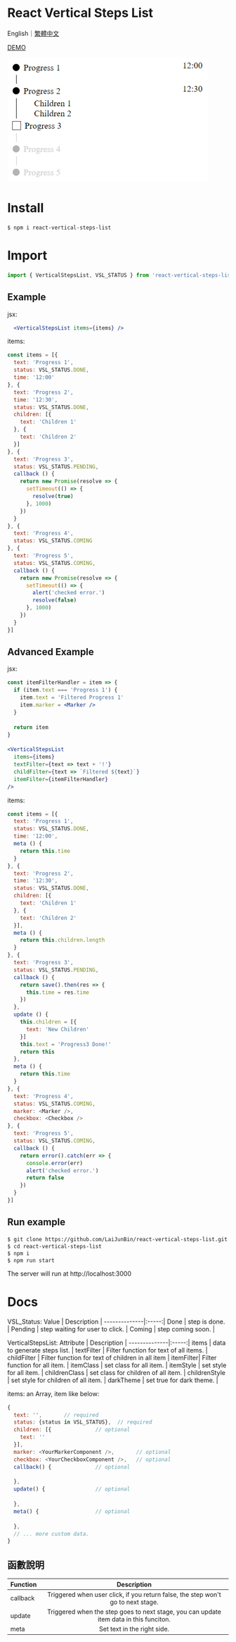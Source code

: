 # React Vertical Steps List

English｜[繁體中文](https://github.com/LaiJunBin/react-vertical-steps-list/blob/main/README-zh-tw.md#react-vertical-steps-list)

[DEMO](https://laijunbin.github.io/react-vertical-steps-list/index.html)

![demo.png](./demo.png)

# Install
```
$ npm i react-vertical-steps-list
```

# Import
```js
import { VerticalStepsList, VSL_STATUS } from 'react-vertical-steps-list'
```

## Example
jsx:
```jsx
  <VerticalStepsList items={items} />
```


items:
```js
const items = [{
  text: 'Progress 1',
  status: VSL_STATUS.DONE,
  time: '12:00'
}, {
  text: 'Progress 2',
  time: '12:30',
  status: VSL_STATUS.DONE,
  children: [{
    text: 'Children 1'
  }, {
    text: 'Children 2'
  }]
}, {
  text: 'Progress 3',
  status: VSL_STATUS.PENDING,
  callback () {
    return new Promise(resolve => {
      setTimeout(() => {
        resolve(true)
      }, 1000)
    })
  }
}, {
  text: 'Progress 4',
  status: VSL_STATUS.COMING
}, {
  text: 'Progress 5',
  status: VSL_STATUS.COMING,
  callback () {
    return new Promise(resolve => {
      setTimeout(() => {
        alert('checked error.')
        resolve(false)
      }, 1000)
    })
  }
}]
```

## Advanced Example

jsx:
```jsx
const itemFilterHandler = item => {
  if (item.text === 'Progress 1') {
    item.text = 'Filtered Progress 1'
    item.marker = <Marker />
  }

  return item
}

<VerticalStepsList
  items={items}
  textFilter={text => text + '!'}
  childFilter={text => `Filtered ${text}`}
  itemFilter={itemFilterHandler}
/>
```

items:
```js
const items = [{
  text: 'Progress 1',
  status: VSL_STATUS.DONE,
  time: '12:00',
  meta () {
    return this.time
  }
}, {
  text: 'Progress 2',
  time: '12:30',
  status: VSL_STATUS.DONE,
  children: [{
    text: 'Children 1'
  }, {
    text: 'Children 2'
  }],
  meta () {
    return this.children.length
  }
}, {
  text: 'Progress 3',
  status: VSL_STATUS.PENDING,
  callback () {
    return save().then(res => {
      this.time = res.time
    })
  },
  update () {
    this.children = [{
      text: 'New Children'
    }]
    this.text = 'Progress3 Done!'
    return this
  },
  meta () {
    return this.time
  }
}, {
  text: 'Progress 4',
  status: VSL_STATUS.COMING,
  marker: <Marker />,
  checkbox: <Checkbox />
}, {
  text: 'Progress 5',
  status: VSL_STATUS.COMING,
  callback () {
    return error().catch(err => {
      console.error(err)
      alert('checked error.')
      return false
    })
  }
}]
```

## Run example
```
$ git clone https://github.com/LaiJunBin/react-vertical-steps-list.git
$ cd react-vertical-steps-list
$ npm i
$ npm run start
```

The server will run at http://localhost:3000


# Docs

VSL_Status:
Value           | Description  |
--------------|:-----:|
Done    | step is done. |
Pending    | step waiting for user to click. |
Coming  | step coming soon. | 

VerticalStepsList:
Attribute           | Description  |
--------------|:-----:|
items    | data to generate steps list. |
textFilter    | Filter function for text of all items. |
childFilter  | Filter function for text of children in all item | 
itemFilter| Filter function for all item. |
itemClass | set class for all item.  |
itemStyle | set style for all item.  |
childrenClass | set class for children of all item.  |
childrenStyle | set style for children of all item. |
darkTheme |  set true for dark theme. |

items: an Array, item like below:
```js
{
  text: '',       // required
  status: {status in VSL_STATUS},  // required
  children: [{              // optional
    text: ''
  }],
  marker: <YourMarkerComponent />,       // optional
  checkbox: <YourCheckboxComponent />,   // optional
  callback() {              // optional

  },
  update() {                // optional

  },
  meta() {                  // optional

  },
  // ... more custom data.
}
```

## 函數說明
Function           | Description  |
--------------|:-----:|
callback    | Triggered when user click, if you return false, the step won't go to next stage. |
update    | Triggered when the step goes to next stage, you can update item data in this funciton. |
meta  | Set text in the right side. | 